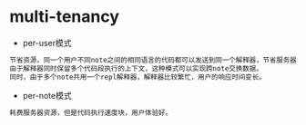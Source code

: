 # multi-tenancy


* per-user模式
```md
节省资源，同一个用户不同note之间的相同语言的代码都可以发送到同一个解释器，节省服务器资源。
由于解释器同时保留多个代码段执行的上下文，这种模式可以实现跨note交换数据。
同时，由于多个note共用一个repl解释器，解释器比较繁忙，用户的响应时间变长。
```
* per-note模式
```md
耗费服务器资源，但是代码执行速度块，用户体验好。
```
